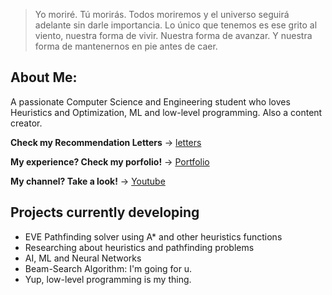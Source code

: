 > Yo moriré. Tú morirás. Todos moriremos y el universo seguirá adelante sin darle importancia. Lo único que tenemos es ese grito al viento, nuestra forma de vivir. Nuestra forma de avanzar. Y nuestra forma de mantenernos en pie antes de caer.

## About Me:
A passionate Computer Science and Engineering student who loves Heuristics and Optimization, ML and low-level programming. Also a content creator.

**Check my Recommendation Letters** -> [letters](https://github.com/jmartinpizarro/RecommendationLetters)

**My experience? Check my porfolio!** -> [Portfolio](https://jmartinpizarro.dev)

**My channel? Take a look!** -> [Youtube](https://www.youtube.com/@jmartinpizarro)

## Projects currently developing
- EVE Pathfinding solver using A* and other heuristics functions
- Researching about heuristics and pathfinding problems
- AI, ML and Neural Networks
- Beam-Search Algorithm: I'm going for u.
- Yup, low-level programming is my thing.
